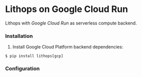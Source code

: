 # Lithops on Google Cloud Run

Lithops with *Google Cloud Run* as serverless compute backend.

### Installation

1. Install Google Cloud Platform backend dependencies:

```
$ pip install lithops[gcp]
```

### Configuration
